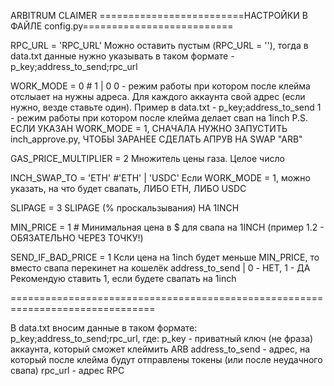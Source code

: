ARBITRUM CLAIMER
=========================НАСТРОЙКИ В ФАЙЛЕ config.py==========================

RPC_URL = 'RPC_URL'
Можно оставить пустым (RPC_URL = ''), тогда в data.txt данные нужно указывать в таком формате - p_key;address_to_send;rpc_url

WORK_MODE = 0 # 1 | 0 0 - режим работы при котором после клейма отслыает на нужны адреса. Для каждого аккаунта свой адрес (если нужно, везде ставьте один). Пример в data.txt - p_key;address_to_send 1 - режим работы при котором после клейма делает свап на 1inch P.S. ЕСЛИ УКАЗАН WORK_MODE = 1, СНАЧАЛА НУЖНО ЗАПУСТИТЬ inch_approve.py, ЧТОБЫ ЗАРАНЕЕ СДЕЛАТЬ АПРУВ НА SWAP "ARB"

GAS_PRICE_MULTIPLIER = 2 Множитель цены газа. Целое число

INCH_SWAP_TO = 'ETH' #'ETH' | 'USDC' Если WORK_MODE = 1, можно указать, на что будет свапать, ЛИБО ETH, ЛИБО USDC

SLIPAGE = 3 SLIPAGE (% проскальзывания) НА 1INCH

MIN_PRICE = 1 # Минимальная цена в $ для свапа на 1INCH (пример 1.2 - ОБЯЗАТЕЛЬНО ЧЕРЕЗ ТОЧКУ!)

SEND_IF_BAD_PRICE = 1 Ксли цена на 1inch будет меньше MIN_PRICE, то вместо свапа перекинет на кошелёк address_to_send | 0 - НЕТ, 1 - ДА Рекомендую ставить 1, если будете свапать на 1inch

===============================================================================

В data.txt вносим данные в таком формате: p_key;address_to_send;rpc_url, где: p_key - приватный ключ (не фраза) аккаунта, который сможет клеймить ARB address_to_send - адрес, на который после клейма будут отправлены токены (или после неудачного свапа) rpc_url - адрес RPC